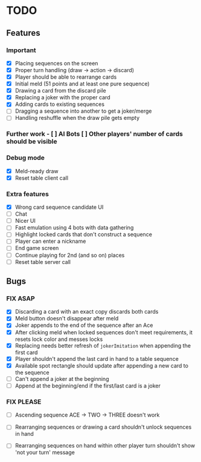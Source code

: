 # TODO

## Features  
### Important  
- [x] Placing sequences on the screen  
- [x] Proper turn handling (draw -> action -> discard)  
- [x] Player should be able to rearrange cards  
- [x] Initial meld (51 points and at least one pure sequence)  
- [x] Drawing a card from the discard pile  
- [x] Replacing a joker with the proper card  
- [x] Adding cards to existing sequences  
- [ ] Dragging a sequence into another to get a joker/merge  
- [ ] Handling reshuffle when the draw pile gets empty  

### Further work  - [ ] AI Bots [ ] Other players' number of cards should be visible  

### Debug mode  
- [x] Meld-ready draw  
- [x] Reset table client call  

### Extra features  
- [x] Wrong card sequence candidate UI  
- [ ] Chat  
- [ ] Nicer UI  
- [ ] Fast emulation using 4 bots with data gathering  
- [ ] Highlight locked cards that don't construct a sequence  
- [ ] Player can enter a nickname  
- [ ] End game screen  
- [ ] Continue playing for 2nd (and so on) places  
- [ ] Reset table server call  

## Bugs  
### FIX ASAP  
- [x] Discarding a card with an exact copy discards both cards  
- [x] Meld button doesn't disappear after meld  
- [x] Joker appends to the end of the sequence after an Ace  
- [x] After clicking meld when locked sequences don't meet requirements, it resets lock color and messes locks  
- [x] Replacing needs better refresh of `jokerImitation` when appending the first card  
- [x] Player shouldn't append the last card in hand to a table sequence  
- [x] Available spot rectangle should update after appending a new card to the sequence  
- [ ] Can't append a joker at the beginning  
- [ ] Append at the beginning/end if the first/last card is a joker  

### FIX PLEASE  
- [ ] Ascending sequence ACE -> TWO -> THREE doesn't work
- [ ] Rearranging sequences or drawing a card shouldn't unlock sequences in hand
- [ ] Rearranging sequences on hand within other player turn shouldn't show 'not your turn' message

